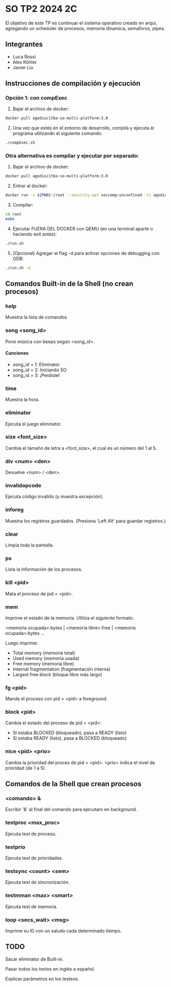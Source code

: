 # SO TP2 2024 2C

El objetivo de este TP es continuar el sistema operativo creado en arqui, agregando un scheduler de procesos, memoria dinamica, semaforos, pipes.

## Integrantes

- Luca Rossi
- Alex Köhler
- Javier Liu

## Instrucciones de compilación y ejecución

### Opción 1: con compExec

1. Bajar el archivo de docker:

```sh
docker pull agodio/itba-so-multi-platform:3.0
```

2. Una vez que estés en el entorno de desarrollo, compila y ejecuta el programa utilizando el siguiente comando:

```sh
./compExec.sh
```

### Otra alternativa es compilar y ejecutar por separado:

1. Bajar el archivo de docker:

```sh
docker pull agodio/itba-so-multi-platform:3.0
```

2. Entrar al docker:

```sh
docker run -v ${PWD}:/root --security-opt seccomp:unconfined -ti agodio/itba-so-multi-platform:3.0
```

3. Compilar:

```sh
cd root
make
```

4. Ejecutar FUERA DEL DOCKER con QEMU (en una terminal aparte o haciendo exit antes):

```sh
./run.sh
```

5. (Opcional) Agregar el flag -d para activar opciones de debugging con GDB:

```sh
./run.sh -d
```

## Comandos Built-in de la Shell (no crean procesos)

### help

Muestra la lista de comandos

### song \<song_id>

Pone música con beeps según \<song_id>.

#### Canciones

- song_id = 1: Eliminator
- song_id = 2: Iniciando SO
- song_id = 3: ¡Perdiste!

### time

Muestra la hora.

### eliminator

Ejecuta el juego eliminator.

### size \<font_size>

Cambia el tamaño de letra a \<font_size>, el cual es un número del 1 al 5.

### div \<num> \<den>

Devuelve \<num> / \<den>.

### invalidopcode

Ejecuta código invalido (y muestra excepción).

### inforeg

Muestra los registros guardados. (Presiona 'Left Alt' para guardar registros.)

### clear

Limpia toda la pantalla.

### ps

Lista la información de los procesos.

### kill \<pid>

Mata el proceso de pid = \<pid>.

### mem

Imprime el estado de la memoria. Utiliza el siguiente formato:

\<memoria ocupada>:bytes | \<memoria libre>:free | \<memoria ocupada>:bytes ...

Luego imprime:

- Total memory (memoria total)
- Used memory (memoria usada)
- Free memory (memoria libre)
- Internal fragmentation (fragmentación interna)
- Largest free block (bloque libre más largo)

### fg \<pid>

Manda el proceso con pid = \<pid> a foreground.

### block \<pid>

Cambia el estado del proceso de pid = \<pid>:

- Si estaba BLOCKED (bloqueado), pasa a READY (listo)
- Si estaba READY (listo), pasa a BLOCKED (bloqueado)

### nice \<pid> \<prio>

Cambia la prioridad del proces de pid = \<pid>. \<prio> indica el nivel de prioridad (de 1 a 5).

## Comandos de la Shell que crean procesos

### \<comando> &

Escribir '&' al final del comando para ejecutaro en background.

### testproc \<max_proc>

Ejecuta test de proceso.

### testprio

Ejecuta test de prioridades.

### testsync \<count> \<sem>

Ejecuta test de sincronización.

### testmman \<max> \<smart>

Ejecuta test de memoria.

### loop \<secs_wait> \<msg>

Imprime su ID con un saludo cada determinado tiempo.

## TODO

Sacar eliminator de Built-in.

Pasar todos los textos en inglés a español.

Explicar parámetros en los testeos.
